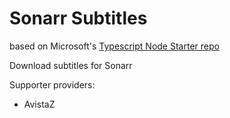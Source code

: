 # Sonarr Subtitles

based on Microsoft's [Typescript Node Starter repo](https://github.com/Microsoft/TypeScript-Node-Starter)

Download subtitles for Sonarr

Supporter providers:
 - AvistaZ

